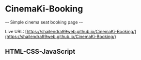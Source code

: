 # CinemaKi-Booking
-- Simple cinema seat booking page --

Live URL: [https://shailendra99web.github.io/CinemaKi-Booking/](https://shailendra99web.github.io/CinemaKi-Booking/)

## HTML-CSS-JavaScript
